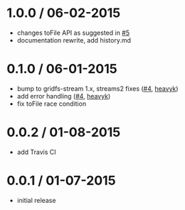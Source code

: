 1.0.0 / 06-02-2015
==================

 * changes toFile API as suggested in [#5](https://github.com/LewisJEllis/gridfs/pull/4)
 * documentation rewrite, add history.md

0.1.0 / 06-01-2015
==================

  * bump to gridfs-stream 1.x, streams2 fixes ([#4](https://github.com/LewisJEllis/gridfs/pull/4), [heavyk](https://github.com/heavyk))
  * add error handling ([#4](https://github.com/LewisJEllis/gridfs/pull/4), [heavyk](https://github.com/heavyk))
  * fix toFile race condition

0.0.2 / 01-08-2015
==================

  * add Travis CI

0.0.1 / 01-07-2015
==================

  * initial release
